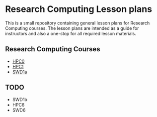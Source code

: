 # Research Computing Lesson plans

This is a small repository containing general lesson plans for Research Computing courses. The lesson plans are intended as a guide for instructors and also a one-stop for all required lesson materials.

## Research Computing Courses

- [HPC0](https://github.com/ARCTraining/rc-lesson-plans/blob/main/hpc0/hpc0-lesson-plan.md)
- [HPC1](https://github.com/ARCTraining/rc-lesson-plans/blob/main/hpc1/hpc1-lesson-plan.md)
- [SWD1a](https://github.com/ARCTraining/rc-lesson-plans/blob/main/swd1a/swd1a.md)

## TODO

- SWD1b
- HPC6
- SWD6
